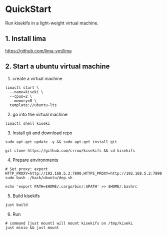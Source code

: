 # QuickStart

Run kisekifs in a light-weight virtual machine.

## 1. Install lima

https://github.com/lima-vm/lima

## 2. Start a ubuntu virtual machine

1. create a virtual machine
```shell
limactl start \
  --name=kiseki \
  --cpus=2 \
  --memory=8 \
  template://ubuntu-lts
```

2. go into the virtual machine
```shell
limactl shell kiseki
```

3. Install git and download repo

```shell
sudo apt-get update -y && sudo apt-get install git

git clone https://github.com/crrow/kisekifs && cd kisekifs
```

4. Prepare environments

```shell
# Set proxy: export HTTP_PROXY=http://192.168.5.2:7890,HTTPS_PROXY=http://192.168.5.2:7890
sudo bash ./hack/ubuntu/dep.sh

echo 'export PATH=$HOME/.cargo/bin/:$PATH' >> $HOME/.bashrc
```

5. Build kisekifs

```shell
just build
```

6. Run 

```shell
# command [just mount] will mount kisekifs on /tmp/kiseki
just minio && just mount
```